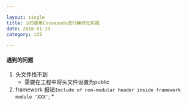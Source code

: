 ```yaml
---

layout: single
title: iOS使用Cocoapods进行模块化实践
date: 2018-01-19
category: iOS

---
```


#### 遇到的问题
1. 头文件找不到	
	* 需要在工程中将头文件设置为public
2. framework 报错`Include of non-modular header inside framework module 'XXX'`;
	*   